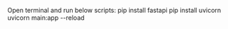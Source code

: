 Open terminal and run below scripts:
pip install fastapi
pip install uvicorn
uvicorn main:app --reload
